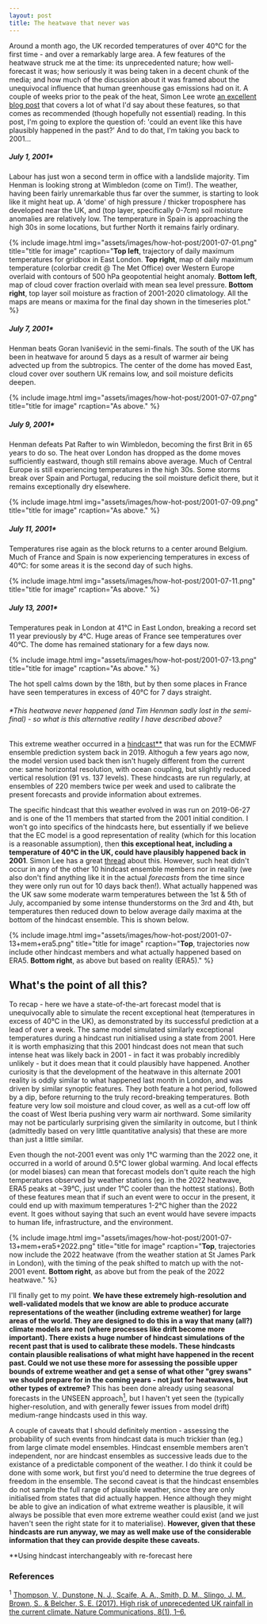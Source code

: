 ```yaml
---
layout: post
title: The heatwave that never was
---
```

Around a month ago, the UK recorded temperatures of over 40°C for the first time - and over a remarkably large area. A few features of the heatwave struck me at the time: its unprecedented nature; how well-forecast it was; how seriously it was being taken in a decent chunk of the media; and how much of the discussion about it was framed about the unequivocal influence that human greenhouse gas emissions had on it. A couple of weeks prior to the peak of the heat, Simon Lee wrote [an excellent blog post](https://simonleewx.com/2022/07/06/40c-in-the-uk/) that covers a lot of what I'd say about these features, so that comes as recommended (though hopefully not essential) reading. In this post, I'm going to explore the question of: 'could an event like this have plausibly happened in the past?' And to do that, I'm taking you back to 2001...<!--more-->

##### July 1, 2001*
Labour has just won a second term in office with a landslide majority. Tim Henman is looking strong at Wimbledon (come on Tim!). The weather, having been fairly unremarkable thus far over the summer, is starting to look like it might heat up. A 'dome' of high pressure / thicker troposphere has developed near the UK, and (top layer, specifically 0-7cm) soil moisture anomalies are relatively low. The temperature in Spain is approaching the high 30s in some locations, but further North it remains fairly ordinary.

{% include image.html
            img="assets/images/how-hot-post/2001-07-01.png"
            title="title for image"
            rcaption="<b>Top left</b>, trajectory of daily maximum temperatures for gridbox in East London. <b>Top right</b>, map of daily maximum temperature (colorbar credit @ The Met Office) over Western Europe overlaid with contours of 500 hPa geopotential height anomaly. <b>Bottom left</b>, map of cloud cover fraction overlaid with mean sea level pressure. <b>Bottom right</b>, top layer soil moisture as fraction of 2001-2020 climatology. All the maps are means or maxima for the final day shown in the timeseries plot." %}

##### July 7, 2001*
Henman beats Goran Ivanišević in the semi-finals. The south of the UK has been in heatwave for around 5 days as a result of warmer air being advected up from the subtropics. The center of the dome has moved East, cloud cover over southern UK remains low, and soil moisture deficits deepen.

{% include image.html
            img="assets/images/how-hot-post/2001-07-07.png"
            title="title for image"
            rcaption="As above." %}

##### July 9, 2001*
Henman defeats Pat Rafter to win Wimbledon, becoming the first Brit in 65 years to do so. The heat over London has dropped as the dome moves sufficiently eastward, though still remains above average. Much of Central Europe is still experiencing temperatures in the high 30s. Some storms break over Spain and Portugal, reducing the soil moisture deficit there, but it remains exceptionally dry elsewhere.

{% include image.html
            img="assets/images/how-hot-post/2001-07-09.png"
            title="title for image"
            rcaption="As above." %}

##### July 11, 2001*
Temperatures rise again as the block returns to a center around Belgium. Much of France and Spain is now experiencing temperatures in excess of 40°C: for some areas it is the second day of such highs. 

{% include image.html
            img="assets/images/how-hot-post/2001-07-11.png"
            title="title for image"
            rcaption="As above." %}

##### July 13, 2001*
Temperatures peak in London at 41°C in East London, breaking a record set 11 year previously by 4°C. Huge areas of France see temperatures over 40°C. The dome has remained stationary for a few days now. 

{% include image.html
            img="assets/images/how-hot-post/2001-07-13.png"
            title="title for image"
            rcaption="As above." %}

The hot spell calms down by the 18th, but by then some places in France have seen temperatures in excess of 40°C for 7 days straight.

###### *This heatwave never happened (and Tim Henman sadly lost in the semi-final) - so what is this alternative reality I have described above?

This extreme weather occurred in a [hindcast](https://www.ecmwf.int/en/forecasts/documentation-and-support/extended-range/re-forecast-medium-and-extended-forecast-range)[**](#99) that was run for the ECMWF ensemble prediction system back in 2019. Althoguh a few years ago now, the model version used back then isn't hugely different from the current one: same horizontal resolution, with ocean coupling, but slightly reduced vertical resolution (91 vs. 137 levels). These hindcasts are run regularly, at ensembles of 220 members twice per week and used to calibrate the present forecasts and provide information about extremes.

The specific hindcast that this weather evolved in was run on 2019-06-27 and is one of the 11 members that started from the 2001 initial condition. I won't go into specifics of the hindcasts here, but essentially if we believe that the EC model is a good representation of reality (which for this location is a reasonable assumption), then <b>this exceptional heat, including a temperature of 40°C in the UK, could have plausibly happened back in 2001</b>. Simon Lee has a great [thread](https://twitter.com/SimonLeeWx/status/1555650467434217473) about this. However, such heat didn't occur in any of the other 10 hindcast ensemble members nor in reality (we also don't find anything like it in the actual *forecasts* from the time since they were only run out for 10 days back then!). What actually happened was the UK saw some moderate warm temperatures between the 1st & 5th of July, accompanied by some intense thunderstorms on the 3rd and 4th, but temperatures then reduced down to below average daily maxima at the bottom of the hindcast ensemble. This is shown below.

{% include image.html
            img="assets/images/how-hot-post/2001-07-13+mem+era5.png"
            title="title for image"
            rcaption="<b>Top</b>, trajectories now include other hindcast members and what actually happened based on ERA5. <b>Bottom right</b>, as above but based on reality (ERA5)." %}

## What's the point of all this?

To recap - here we have a state-of-the-art forecast model that is unequivocally able to simulate the recent exceptional heat (temperatures in excess of 40°C in the UK), as demonstrated by its successful prediction at a lead of over a week. The same model simulated similarly exceptional temperatures during a hindcast run initialised using a state from 2001. Here it is worth emphasizing that this 2001 hindcast does not mean that such intense heat was likely back in 2001 - in fact it was probably incredibly unlikely - but it does mean that it could plausibly have happened. Another curiosity is that the development of the heatwave in this alternate 2001 reality is oddly similar to what happened last month in London, and was driven by similar synoptic features. They both feature a hot period, followed by a dip, before returning to the truly record-breaking temperatures. Both feature very low soil moisture and cloud cover, as well as a cut-off low off the coast of West Iberia pushing very warm air northward. Some similarity may not be particularly surprising given the similarity in outcome, but I think (admittedly based on very little quantitative analysis) that these are more than just a little similar. 

Even though the not-2001 event was only 1°C warming than the 2022 one, it occurred in a world of around 0.5°C lower global warming. And local effects (or model biases) can mean that forecast models don't quite reach the high temperatures observed by weather stations (eg. in the 2022 heatwave, ERA5 peaks at ~39°C, just under 1°C cooler than the hottest stations). Both of these features mean that if such an event were to occur in the present, it could end up with maximum temperatures 1-2°C higher than the 2022 event. It goes without saying that such an event would have severe impacts to human life, infrastructure, and the environment.

{% include image.html
            img="assets/images/how-hot-post/2001-07-13+mem+era5+2022.png"
            title="title for image"
            rcaption="<b>Top</b>, trajectories now include the 2022 heatwave (from the weather station at St James Park in London), with the timing of the peak shifted to match up with the not-2001 event. <b>Bottom right</b>, as above but from the peak of the 2022 heatwave." %}

I'll finally get to my point. <b>We have these extremely high-resolution and well-validated models that we know are able to produce accurate representations of the weather (including extreme weather) for large areas of the world. They are designed to do this in a way that many (all?) climate models are not (where processes like drift become more important). There exists a huge number of hindcast simulations of the recent past that is used to calibrate these models. These hindcasts contain plausible realisations of what might have happened in the recent past. Could we not use these more for assessing the possible upper bounds of extreme weather and get a sense of what other "grey swans" we should prepare for in the coming years - not just for heatwaves, but other types of extreme?</b> This has been done already using seasonal forecasts in the UNSEEN approach[<sup>1</sup>](#1), but I haven't yet seen the (typically higher-resolution, and with generally fewer issues from model drift) medium-range hindcasts used in this way.

A couple of caveats that I should definitely mention - assessing the probability of such events from hindcast data is much trickier than (eg.) from large climate model ensembles. Hindcast ensemble members aren't independent, nor are hindcast ensembles as successive leads due to the existance of a predictable component of the weather. I do think it could be done with some work, but first you'd need to determine the true degrees of freedom in the ensemble. The second caveat is that the hindcast ensembles do not sample the full range of plausible weather, since they are only initialised from states that did actually happen. Hence although they might be able to give an indication of what extreme weather is plausible, it will always be possible that even more extreme weather could exist (and we just haven't seen the right state for it to materialise). <b>However, given that these hindcasts are run anyway, we may as well make use of the considerable information that they can provide despite these caveats.</b>

<p id="99">**Using hindcast interchangeably with re-forecast here</p>

### References
<a id="1"><sup>1</sup></a>
[Thompson, V., Dunstone, N. J., Scaife, A. A., Smith, D. M., Slingo, J. M., Brown, S., & Belcher, S. E. (2017). High risk of unprecedented UK rainfall in the current climate. Nature Communications, 8(1), 1–6.](https://doi.org/10.1038/s41467-017-00275-3)